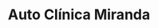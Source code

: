 ---
title: "Auto Clínica Miranda"
url: /managua/auto-clinica-miranda/
shop: reparación de automóviles
---